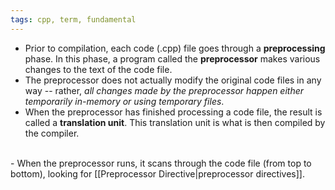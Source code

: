 ```yaml
---
tags: cpp, term, fundamental
---
```

- Prior to compilation, each code (.cpp) file goes through a **preprocessing** phase. In this phase, a program called the **preprocessor** makes various changes to the text of the code file. 
- The preprocessor does not actually modify the original code files in any way -- rather, *all changes made by the preprocessor happen either temporarily in-memory or using temporary files*.
- When the preprocessor has finished processing a code file, the result is called a **translation unit**. This translation unit is what is then compiled by the compiler.
</br>
- When the preprocessor runs, it scans through the code file (from top to bottom), looking for [[Preprocessor Directive|preprocessor directives]]. 
